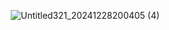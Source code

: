        ![Untitled321_20241228200405 (4)](https://github.com/user-attachments/assets/df229c42-1ec8-4cdc-84f0-2bc02b807f02)

<!---!
mulloily/mulloily is a ✨ special ✨ repository because its `README.md` (this file) appears on your GitHub profile.
You can click the Preview link to take a look at your changes.
--->
